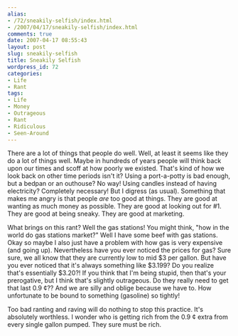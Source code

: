 ```yaml
---
alias:
- /72/sneakily-selfish/index.html
- /2007/04/17/sneakily-selfish/index.html
comments: true
date: 2007-04-17 08:55:43
layout: post
slug: sneakily-selfish
title: Sneakily Selfish
wordpress_id: 72
categories:
- Life
- Rant
tags:
- Life
- Money
- Outrageous
- Rant
- Ridiculous
- Seen-Around
---
```


There are a lot of things that people do well.  Well, at least it seems like they do a lot of things well.  Maybe in hundreds of years people will think back upon our times and scoff at how poorly we existed.  That's kind of how we look back on other time periods isn't it?  Using a port-a-potty is bad enough, but a bedpan or an outhouse?  No way!  Using candles instead of having electricity?  Completely necessary!  But I digress (as usual).  Something that makes me angry is that people _are_ too good at things.  They are good at wanting as much money as possible.  They are good at looking out for #1.  They are good at being sneaky.  They are good at marketing.

What brings on this rant?  Well the gas stations!  You might think, "how in the world do gas stations market?"  Well I have some beef with gas stations.  Okay so maybe I also just have a problem with how gas is very expensive (and going up).  Nevertheless have you ever noticed the prices for gas?  Sure sure, we all know that they are currently low to mid $3 per gallon.  But have you ever noticed that it's always something like $3.199?  Do you realize that's essentially $3.20?!  If you think that I'm being stupid, then that's your prerogative, but I think that's slightly outrageous.  Do they really need to get that last 0.9 ¢??  And we are silly and oblige because we have to.  How unfortunate to be bound to something (gasoline) so tightly!

Too bad ranting and raving will do nothing to stop this practice.  It's absolutely worthless.  I wonder who is getting rich from the 0.9 ¢ extra from every single gallon pumped.  They sure must be rich.
